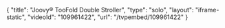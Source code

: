 {
    "title": "Joovy&reg; TooFold Double Stroller",
    "type": "solo",
    "layout": "iframe-static",
    "videoId": "109961422",
    "url": "\/tvpembed\/109961422"
}